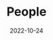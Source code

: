 ---
title: People
date: 2022-10-24

type: landing

sections:
  - block: people
    content:
      title: Meet the Team
      # Choose which groups/teams of users to display.
      #   Edit `user_groups` in each user's profile to add them to one or more of these groups.
      user_groups:
          - Co-Directors
          - Researchers
          - Research Scientists
#          - SCCJ Faculty Affiliates
          - Grad Students
#          - External Affiliates
#          - Alumni
      sort_by: Params.last_name
      sort_ascending: true
    design:
      show_interests: false
      show_role: true
      show_social: true
---